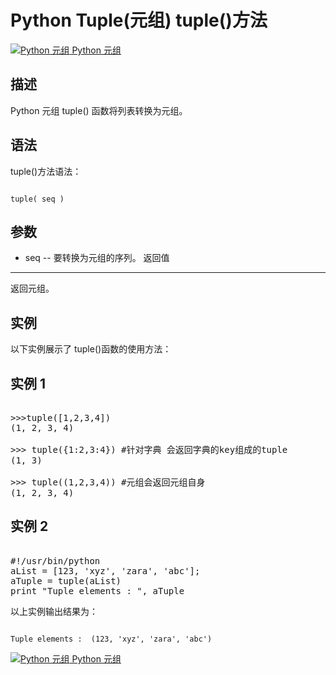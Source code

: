 Python Tuple(元组) tuple()方法
==========================

 [![Python 元组](../images/up.gif)
Python 元组](python-tuples.html)


  描述
--

 Python 元组 tuple() 函数将列表转换为元组。

 语法
--

 tuple()方法语法：

 
```

tuple( seq )

```

 参数
--

  * seq -- 要转换为元组的序列。
  返回值
---

 返回元组。

 实例
--

 以下实例展示了 tuple()函数的使用方法：

  实例 1
----

 <pre>

>>>tuple([1,2,3,4])
(1, 2, 3, 4)
 
>>> tuple({1:2,3:4}) #针对字典 会返回字典的key组成的tuple
(1, 3)
 
>>> tuple((1,2,3,4)) #元组会返回元组自身
(1, 2, 3, 4)
</pre>

  实例 2
----

 <pre>

#!/usr/bin/python
aList = [123, 'xyz', 'zara', 'abc'];
aTuple = tuple(aList)
print "Tuple elements : ", aTuple
</pre>

 以上实例输出结果为：

 
```

Tuple elements :  (123, 'xyz', 'zara', 'abc')

```

[![Python 元组](../images/up.gif)
Python 元组](python-tuples.html)